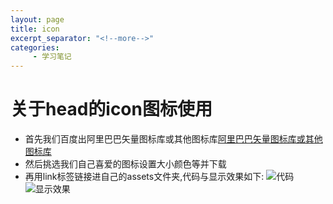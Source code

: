 ```yaml
---
layout: page
title: icon
excerpt_separator: "<!--more-->"
categories:
     - 学习笔记
---
```


<!--more-->

# 关于head的icon图标使用
* 首先我们百度出阿里巴巴矢量图标库或其他图标库[阿里巴巴矢量图标库或其他图标库](https://www.iconfont.cn)
* 然后挑选我们自己喜爱的图标设置大小颜色等并下载
* 再用link标签链接进自己的assets文件夹,代码与显示效果如下:
![代码](https://gitee.com/ChowiLau/myfirstwarehouse/raw/gh-pages/assets/images/note/2019-07-02-icon.png)
![显示效果](https://gitee.com/ChowiLau/myfirstwarehouse/raw/gh-pages/assets/images/note/2019-07-02-icon_2.png)